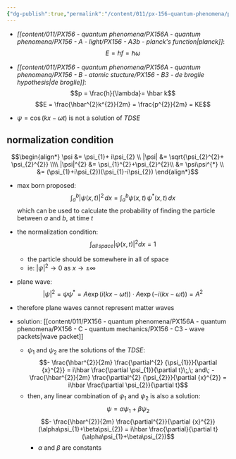 ```yaml
---
{"dg-publish":true,"permalink":"/content/011/px-156-quantum-phenomena/px-156-a-quantum-phenomena/px-156-c-quantum-mechanics/px-156-c2-matter-waves/","noteIcon":"1","created":"2024-11-25T10:50:32.000+00:00","updated":"2024-11-26T20:01:59.110+00:00"}
---
```



- *[[content/011/PX156 - quantum phenomena/PX156A - quantum phenomena/PX156 - A - light/PX156 - A3b - planck's function\|planck]]*: 
$$E = hf = \hbar \omega$$
- *[[content/011/PX156 - quantum phenomena/PX156A - quantum phenomena/PX156 - B - atomic stucture/PX156 - B3 - de broglie hypothesis\|de broglie]]*: 
$$p = \frac{h}{\lambda}= \hbar k$$
$$E = \frac{\hbar^{2}k^{2}}{2m} = \frac{p^{2}}{2m} = KE$$

- $\psi = \cos(kx-\omega t)$ is not a solution of *TDSE*
## normalization condition
$$\begin{align*}
	\psi &= \psi_{1}+ i\psi_{2} \\
	|\psi| &= \sqrt{\psi_{2}^{2}+ \psi_{2}^{2}} \\\\
	|\psi|^{2} &= \psi_{1}^{2}+\psi_{2}^{2}\\
	&= \psi\psi^{*} \\
	&= (\psi_{1}+i\psi_{2})(\psi_{1}-i\psi_{2})
\end{align*}$$
- max born proposed: 
$$\int_{a}^{b} |\psi(x,t)|^{2}\,dx = \int_{a}^{b} \psi(x,t)\,\psi^{*}(x,t)\,dx$$
	which can be used to calculate the probability of finding the particle between $a$ and $b$, at time $t$
- the normalization condition: 
$$\int_{all\, space} |\psi(x,t)|^{2}dx =1$$
	- the particle should be somewhere in all of space
	- ie: $|\psi|^{2}\to0$ as $x \to\pm\infty$

- plane wave: 
$$|\psi|^{2}= \psi\psi^{*} = A\exp(i(kx-\omega t)) \cdot A\exp(-i(kx-\omega t)) = A^{2}$$
- therefore plane waves cannot represent matter waves

- solution: [[content/011/PX156 - quantum phenomena/PX156A - quantum phenomena/PX156 - C - quantum mechanics/PX156 - C3 - wave packets\|wave packet]]
	- $\psi_{1}$ and $\psi_{2}$ are the solutions of the *TDSE*: 
	$$- \frac{\hbar^{2}}{2m} \frac{\partial^{2} {\psi_{1}}}{\partial {x}^{2}} = i\hbar \frac{\partial \psi_{1}}{\partial t}\;,\; and\; - \frac{\hbar^{2}}{2m} \frac{\partial^{2} {\psi_{2}}}{\partial {x}^{2}} = i\hbar \frac{\partial \psi_{2}}{\partial t}$$
	- then, any linear combination of $\psi_{1}$ and $\psi_{2}$ is also a solution: 
	$$\psi = \alpha\psi_{1}+\beta\psi_{2}$$ $$- \frac{\hbar^{2}}{2m} \frac{\partial^{2}}{\partial {x}^{2}}(\alpha\psi_{1}+\beta\psi_{2}) = i\hbar \frac{\partial}{\partial t}(\alpha\psi_{1}+\beta\psi_{2})$$
		- $\alpha$ and $\beta$ are constants